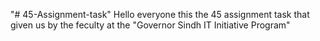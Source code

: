 "# 45-Assignment-task"
Hello everyone this the 45 assignment task that given us by the feculty at the "Governor Sindh IT Initiative Program"
